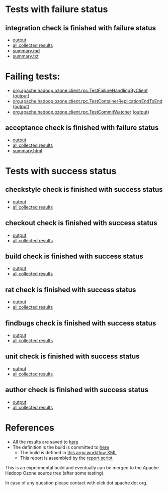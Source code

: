 # Tests with failure status

## integration check is finished with failure status

   * [output](https://raw.githubusercontent.com/elek/ozone-ci/master/pr/pr-hdds-2101-t8mbx/integration/output.log)
   * [all collected results](https://github.com/elek/ozone-ci/tree/master/pr/pr-hdds-2101-t8mbx/integration)
   * [summary.md](https://github.com/elek/ozone-ci/tree/master/pr/pr-hdds-2101-t8mbx/integration/summary.md)
   * [summary.txt](https://github.com/elek/ozone-ci/tree/master/pr/pr-hdds-2101-t8mbx/integration/summary.txt)

# Failing tests: 

 * [org.apache.hadoop.ozone.client.rpc.TestFailureHandlingByClient](hadoop-ozone/integration-test/org.apache.hadoop.ozone.client.rpc.TestFailureHandlingByClient.txt) ([output](hadoop-ozone/integration-test/org.apache.hadoop.ozone.client.rpc.TestFailureHandlingByClient-output.txt/))
 * [org.apache.hadoop.ozone.client.rpc.TestContainerReplicationEndToEnd](hadoop-ozone/integration-test/org.apache.hadoop.ozone.client.rpc.TestContainerReplicationEndToEnd.txt) ([output](hadoop-ozone/integration-test/org.apache.hadoop.ozone.client.rpc.TestContainerReplicationEndToEnd-output.txt/))
 * [org.apache.hadoop.ozone.client.rpc.TestCommitWatcher](hadoop-ozone/integration-test/org.apache.hadoop.ozone.client.rpc.TestCommitWatcher.txt) ([output](hadoop-ozone/integration-test/org.apache.hadoop.ozone.client.rpc.TestCommitWatcher-output.txt/))

## acceptance check is finished with failure status

   * [output](https://raw.githubusercontent.com/elek/ozone-ci/master/pr/pr-hdds-2101-t8mbx/acceptance/output.log)
   * [all collected results](https://github.com/elek/ozone-ci/tree/master/pr/pr-hdds-2101-t8mbx/acceptance)
   * [summary.html](https://elek.github.io/ozone-ci/pr/pr-hdds-2101-t8mbx/acceptance/summary.html)



# Tests with success status

## checkstyle check is finished with success status

   * [output](https://raw.githubusercontent.com/elek/ozone-ci/master/pr/pr-hdds-2101-t8mbx/checkstyle/output.log)
   * [all collected results](https://github.com/elek/ozone-ci/tree/master/pr/pr-hdds-2101-t8mbx/checkstyle)


## checkout check is finished with success status

   * [output](https://raw.githubusercontent.com/elek/ozone-ci/master/pr/pr-hdds-2101-t8mbx/checkout/output.log)
   * [all collected results](https://github.com/elek/ozone-ci/tree/master/pr/pr-hdds-2101-t8mbx/checkout)


## build check is finished with success status

   * [output](https://raw.githubusercontent.com/elek/ozone-ci/master/pr/pr-hdds-2101-t8mbx/build/output.log)
   * [all collected results](https://github.com/elek/ozone-ci/tree/master/pr/pr-hdds-2101-t8mbx/build)


## rat check is finished with success status

   * [output](https://raw.githubusercontent.com/elek/ozone-ci/master/pr/pr-hdds-2101-t8mbx/rat/output.log)
   * [all collected results](https://github.com/elek/ozone-ci/tree/master/pr/pr-hdds-2101-t8mbx/rat)


## findbugs check is finished with success status

   * [output](https://raw.githubusercontent.com/elek/ozone-ci/master/pr/pr-hdds-2101-t8mbx/findbugs/output.log)
   * [all collected results](https://github.com/elek/ozone-ci/tree/master/pr/pr-hdds-2101-t8mbx/findbugs)


## unit check is finished with success status

   * [output](https://raw.githubusercontent.com/elek/ozone-ci/master/pr/pr-hdds-2101-t8mbx/unit/output.log)
   * [all collected results](https://github.com/elek/ozone-ci/tree/master/pr/pr-hdds-2101-t8mbx/unit)


## author check is finished with success status

   * [output](https://raw.githubusercontent.com/elek/ozone-ci/master/pr/pr-hdds-2101-t8mbx/author/output.log)
   * [all collected results](https://github.com/elek/ozone-ci/tree/master/pr/pr-hdds-2101-t8mbx/author)




# References

 * All the results are saved to [here](https://github.com/elek/ozone-ci/tree/master/pr/pr-hdds-2101-t8mbx/)
 * The definition is the build is committed to [here](https://github.com/elek/argo-ozone)
    * The build is defined in [this argo workflow XML](https://github.com/elek/argo-ozone/blob/master/ozone-build.yaml)
    * This report is assembled by the [report script](https://github.com/elek/argo-ozone/blob/master/scripts/report.sh)

This is an experimental build and eventually can be merged to the Apache Hadoop Ozone source tree (after some testing).

In case of any question please contact with elek dot apache dot org.
